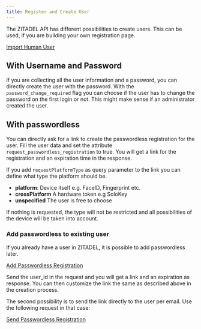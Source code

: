 ```yaml
---
title: Register and Create User
---
```


The ZITADEL API has different possibilities to create users.
This can be used, if you are building your own registration page.

[Import Human User](../../../apis/reference/mgmt)

## With Username and Password

If you are collecting all the user information and a password, you can directly create the user with the password.
With the `password_change_required` flag you can choose if the user has to change the password on the first login or not.
This might make sense if an administrator created the user.

## With passwordless

You can directly ask for a link to create the passwordless registration for the user. 
Fill the user data and set the attribute `request_passwordless_registration` to true.
You will get a link for the registration and an expiration time in the response.

If you add `requestPlatformType` as query parameter to the link you can define what type the platform should be.
- **platform**: Device itself e.g. FaceID, Fingerprint etc.
- **crossPlatform** A hardware token e.g SoloKey
- **unspecified** The user is free to choose

If nothing is requested, the type will not be restricted and all possibilities of the device will be taken into account.

### Add passwordless to existing user

If you already have a user in ZITADEL, it is possible to add passwordless later.

[Add Passwordless Registration ](../../../apis/reference/mgmt)

Send the user_id in the request and you will get a link and an expiration as response.
You can then customize the link the same as described above in the creation process.

The second possibility is to send the link directly to the user per email.
Use the following request in that case:

[Send Passwordless Registration ](../../../apis/reference/mgmt)
